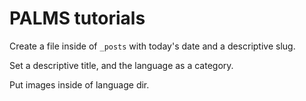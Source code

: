 # PALMS tutorials

Create a file inside of `_posts` with today's date and a descriptive slug.

Set a descriptive title, and the language as a category.

Put images inside of language dir.

